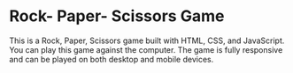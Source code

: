 # Rock- Paper- Scissors Game

This is a Rock, Paper, Scissors game built with HTML, CSS, and JavaScript. You can play this game against the computer. The game is fully responsive and can be played on both desktop and mobile devices.
